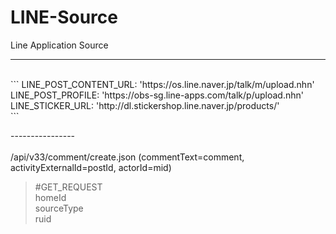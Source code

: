 # LINE-Source<br>

Line Application Source<br>

----------------
<br>
```
LINE_POST_CONTENT_URL: 'https://os.line.naver.jp/talk/m/upload.nhn'<br>
LINE_POST_PROFILE: 'https://obs-sg.line-apps.com/talk/p/upload.nhn'<br>
LINE_STICKER_URL: 'http://dl.stickershop.line.naver.jp/products/'<br>
```
<br>

----------------<br>
<br>
/api/v33/comment/create.json (commentText=comment, activityExternalId=postId, actorId=mid)<br>
> #GET_REQUEST<br>
> homeId<br>
> sourceType<br>
> ruid<br>

